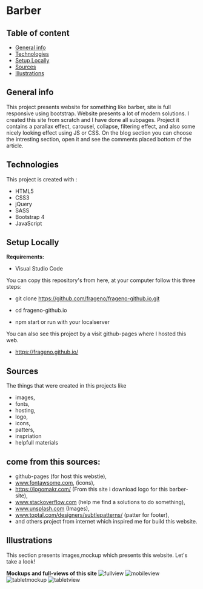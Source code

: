  # Barber 

## Table of content
* [General info](#general-info)
* [Technologies](#technologies)
* [Setup Locally](#setup-locally)
* [Sources](#sources)
* [Illustrations](#illustrations)


## General info

This project presents website for something like barber, site is full responsive using bootstrap.
Website presents a lot of modern solutions. I created this site from scratch and I have done all subpages.
Project it contains a parallax effect, carousel, collapse, filtering effect, and also some nicely looking effect using JS or CSS.
On the blog section you can choose the intresting section, open it and see the comments placed bottom of the article.


 
## Technologies

This project is created with : 
* HTML5
* CSS3
* jQuery
* SASS 
* Bootstrap 4
* JavaScript

## Setup Locally
<b>Requirements:</b>

* Visual Studio Code

You can copy this repository's from here, at your computer follow this three steps:

* git clone https://github.com/frageno/frageno-github.io.git

* cd frageno-github.io

* npm start or run with your localserver 

You can also see this project by a visit github-pages where I hosted this web.

* https://frageno.github.io/

## Sources
The things that were created in this projects like <br />
 - images,<br />
 - fonts, <br />
 - hosting, <br />
 - logo, <br />
 - icons, <br />
 - patters, <br />
 - inspriation <br />
 - helpfull materials <br />
 <h2>come from this sources:</h2>
 
 
* github-pages (for host this webstie),
* www.fontawsome.com, (icons),
* https://logomakr.com/ (From this site i download logo for this barber-site),
* www.stackoverflow.com (help me find a solutions to do something), 
* www.unsplash.com (Images),
* www.toptal.com/designers/subtlepatterns/ (patter for footer),
* and others project from internet which inspired me for build this website. 

## Illustrations
This section presents images,mockup which presents this website. Let's take a look!

<b>Mockups and full-views of this site</b>
![fullview](https://github.com/frageno/frageno.github.io/blob/master/prod-assets/img/mockups/desktop-view.png)
![mobileview](https://github.com/frageno/frageno.github.io/blob/master/prod-assets/img/mockups/mobile-view.png)
![tabletmockup](https://github.com/frageno/frageno.github.io/blob/master/prod-assets/img/mockups/tablet-mockup.jpg)
![tabletview](https://github.com/frageno/frageno.github.io/blob/master/prod-assets/img/mockups/tablet-view.png)
